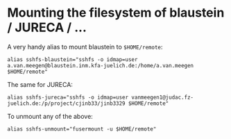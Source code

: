 # Mounting the filesystem of blaustein / JURECA / ...

A very handy alias to mount blaustein to `$HOME/remote`:
```
alias sshfs-blaustein="sshfs -o idmap=user a.van.meegen@blaustein.inm.kfa-juelich.de:/home/a.van.meegen $HOME/remote"
```
The same for JURECA:
```
alias sshfs-jureca="sshfs -o idmap=user vanmeegen1@judac.fz-juelich.de:/p/project/cjinb33/jinb3329 $HOME/remote"
```
To unmount any of the above:
```
alias sshfs-unmount="fusermount -u $HOME/remote"
```
